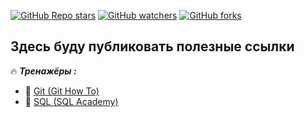 [<img alt="GitHub Repo stars" src="https://img.shields.io/github/stars/zas-post?logoColor=red&style=social">](https://github.com/zas-post/stargazers)
[<img alt="GitHub watchers" src="https://img.shields.io/github/watchers/zas-post/zas-post?logoColor=red&style=social">](https://github.com/zas-post/watchers)
[<img alt="GitHub forks" src="https://img.shields.io/github/forks/zas-post/zas-post?logoColor=red&style=social">](https://github.com/zas-post/network/members)

## Здесь буду публиковать полезные ссылки

:fire: ***Тренажёры :***<br>
  - :link: [Git (Git How To)](https://githowto.com/ru)
  - :link: [SQL (SQL Academy)](https://sql-academy.org/ru)
